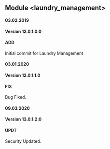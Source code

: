 ## Module <laundry_management>

#### 03.02.2019
#### Version 12.0.1.0.0
#### ADD
Initial commit for Laundry Management


#### 03.01.2020
#### Version 12.0.1.1.0
#### FIX
Bug Fixed.

#### 09.03.2020
#### Version 13.0.1.2.0
#### UPDT
Security Updated.


